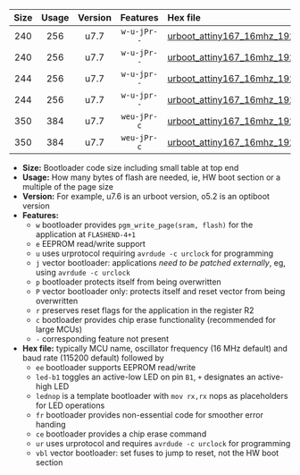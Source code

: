 |Size|Usage|Version|Features|Hex file|
|:-:|:-:|:-:|:-:|:--|
|240|256|u7.7|`w-u-jPr--`|[urboot_attiny167_16mhz_19200bps_led+b1_ur_vbl.hex](https://raw.githubusercontent.com/stefanrueger/urboot.hex/main/mcus/attiny167/fcpu_16mhz/19200_bps/urboot_attiny167_16mhz_19200bps_led+b1_ur_vbl.hex)|
|240|256|u7.7|`w-u-jPr--`|[urboot_attiny167_16mhz_19200bps_lednop_ur_vbl.hex](https://raw.githubusercontent.com/stefanrueger/urboot.hex/main/mcus/attiny167/fcpu_16mhz/19200_bps/urboot_attiny167_16mhz_19200bps_lednop_ur_vbl.hex)|
|244|256|u7.7|`w-u-jpr--`|[urboot_attiny167_16mhz_19200bps_led+b1_fr_ur_vbl.hex](https://raw.githubusercontent.com/stefanrueger/urboot.hex/main/mcus/attiny167/fcpu_16mhz/19200_bps/urboot_attiny167_16mhz_19200bps_led+b1_fr_ur_vbl.hex)|
|244|256|u7.7|`w-u-jpr--`|[urboot_attiny167_16mhz_19200bps_lednop_fr_ur_vbl.hex](https://raw.githubusercontent.com/stefanrueger/urboot.hex/main/mcus/attiny167/fcpu_16mhz/19200_bps/urboot_attiny167_16mhz_19200bps_lednop_fr_ur_vbl.hex)|
|350|384|u7.7|`weu-jPr-c`|[urboot_attiny167_16mhz_19200bps_ee_led+b1_fr_ce_ur_vbl.hex](https://raw.githubusercontent.com/stefanrueger/urboot.hex/main/mcus/attiny167/fcpu_16mhz/19200_bps/urboot_attiny167_16mhz_19200bps_ee_led+b1_fr_ce_ur_vbl.hex)|
|350|384|u7.7|`weu-jPr-c`|[urboot_attiny167_16mhz_19200bps_ee_lednop_fr_ce_ur_vbl.hex](https://raw.githubusercontent.com/stefanrueger/urboot.hex/main/mcus/attiny167/fcpu_16mhz/19200_bps/urboot_attiny167_16mhz_19200bps_ee_lednop_fr_ce_ur_vbl.hex)|

- **Size:** Bootloader code size including small table at top end
- **Usage:** How many bytes of flash are needed, ie, HW boot section or a multiple of the page size
- **Version:** For example, u7.6 is an urboot version, o5.2 is an optiboot version
- **Features:**
  + `w` bootloader provides `pgm_write_page(sram, flash)` for the application at `FLASHEND-4+1`
  + `e` EEPROM read/write support
  + `u` uses urprotocol requiring `avrdude -c urclock` for programming
  + `j` vector bootloader: applications *need to be patched externally*, eg, using `avrdude -c urclock`
  + `p` bootloader protects itself from being overwritten
  + `P` vector bootloader only: protects itself and reset vector from being overwritten
  + `r` preserves reset flags for the application in the register R2
  + `c` bootloader provides chip erase functionality (recommended for large MCUs)
  + `-` corresponding feature not present
- **Hex file:** typically MCU name, oscillator frequency (16 MHz default) and baud rate (115200 default) followed by
  + `ee` bootloader supports EEPROM read/write
  + `led-b1` toggles an active-low LED on pin `B1`, `+` designates an active-high LED
  + `lednop` is a template bootloader with `mov rx,rx` nops as placeholders for LED operations
  + `fr` bootloader provides non-essential code for smoother error handing
  + `ce` bootloader provides a chip erase command
  + `ur` uses urprotocol and requires `avrdude -c urclock` for programming
  + `vbl` vector bootloader: set fuses to jump to reset, not the HW boot section
